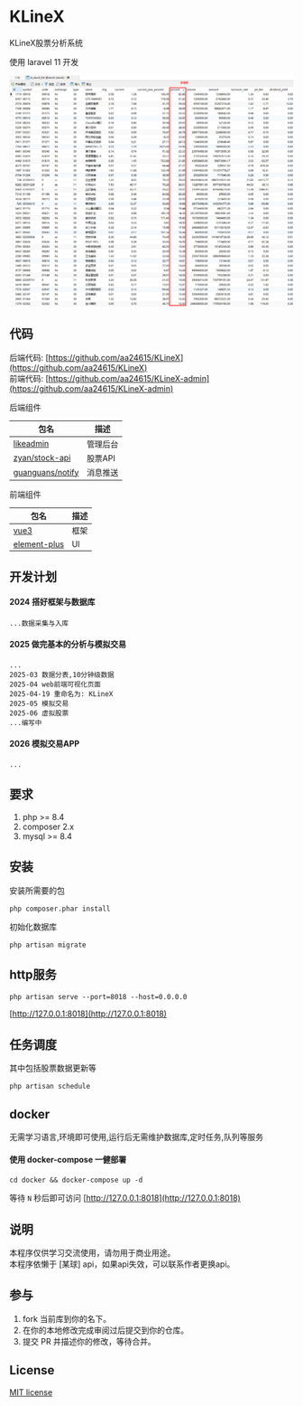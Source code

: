 # KLineX

KLineX股票分析系统

使用 laravel 11 开发

![img](./docs/img/top.png)


## 代码

后端代码: [https://github.com/aa24615/KLineX](https://github.com/aa24615/KLineX)    
前端代码: [https://github.com/aa24615/KLineX-admin](https://github.com/aa24615/KLineX-admin)


后端组件

 |  包名 | 描述 |
|---|---|
|[likeadmin](https://likeadmin.cn/)|管理后台|
| [zyan/stock-api](https://github.com/zyan/stock-api) | 股票API |
| [guanguans/notify](https://github.com/guanguans/notify) | 消息推送 |

前端组件

 |  包名 | 描述 |
|---|---|
|[vue3](https://cn.vuejs.org/)| 框架|
|[element-plus](https://cn.element-plus.org/zh-CN/)|UI|

## 开发计划

#### 2024 搭好框架与数据库

    ...数据采集与入库

#### 2025 做完基本的分析与模拟交易

    ...
    2025-03 数据分表,10分钟级数据  
    2025-04 web前端可视化页面
    2025-04-19 重命名为: KLineX
    2025-05 模拟交易
    2025-06 虚拟股票
    ...编写中


#### 2026 模拟交易APP

    ...

## 要求

1. php >= 8.4
2. composer 2.x
3. mysql >= 8.4

## 安装

安装所需要的包
```
php composer.phar install
```
初始化数据库
```
php artisan migrate
```

## http服务

```
php artisan serve --port=8018 --host=0.0.0.0
```

[http://127.0.0.1:8018](http://127.0.0.1:8018)


## 任务调度

其中包括股票数据更新等

```
php artisan schedule
```


## docker

无需学习语言,环境即可使用,运行后无需维护数据库,定时任务,队列等服务

#### 使用 docker-compose 一健部署

```
cd docker && docker-compose up -d
```
等待 ```N``` 秒后即可访问 [http://127.0.0.1:8018](http://127.0.0.1:8018)

## 说明

本程序仅供学习交流使用，请勿用于商业用途。   
本程序依懒于 [某球] api，如果api失效，可以联系作者更换api。

## 参与

1. fork 当前库到你的名下。
2. 在你的本地修改完成审阅过后提交到你的仓库。
3. 提交 PR 并描述你的修改，等待合并。

## License

[MIT license](https://opensource.org/licenses/MIT)
